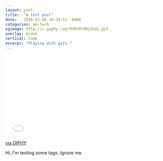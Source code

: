 ```yaml
---
layout: post
title:  "A test post"
date:   2016-03-28 10:34:51 -0400
categories: ad-tech
ogimage: http://i.giphy.com/9V6V959NjSGdi.gif
overlay: brown
vertical: Code
excerpt: "Playing with gifs."
---
```


<iframe src="//giphy.com/embed/9V6V959NjSGdi" width="480" height="252" frameBorder="0" class="giphy-embed" allowFullScreen></iframe><p><a href="http://giphy.com/gifs/rap-poetry-jay-z-9V6V959NjSGdi">via GIPHY</a></p>

Hi, I'm testing some tags. Ignore me.
